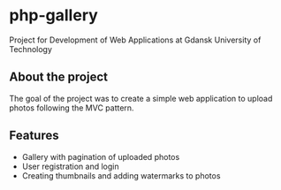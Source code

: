 # php-gallery
Project for Development of Web Applications at Gdansk University of Technology

## About the project
The goal of the project was to create a simple
web application to upload photos following the MVC pattern.

## Features
* Gallery with pagination of uploaded photos
* User registration and login
* Creating thumbnails and adding watermarks to photos
